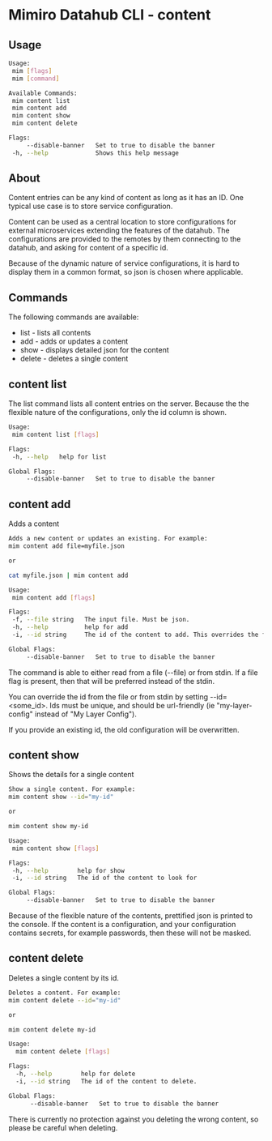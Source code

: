 # Mimiro Datahub CLI - content

## Usage

```bash
Usage:
 mim [flags]
 mim [command]

Available Commands:
 mim content list
 mim content add
 mim content show
 mim content delete

Flags:
     --disable-banner   Set to true to disable the banner
 -h, --help             Shows this help message
```

## About

Content entries can be any kind of content as long as it has an ID.
One typical use case is to store service configuration.

Content can be used as a central location to store configurations for
external microservices extending the features of the datahub.
The configurations are provided to the remotes by them
connecting to the datahub, and asking for content of a specific id.

Because of the dynamic nature of service configurations, it is hard to
display them in a common format, so json is chosen where applicable.

## Commands

The following commands are available:

 * list     - lists all contents
 * add      - adds or updates a content
 * show     - displays detailed json for the content
 * delete   - deletes a single content

## content list

 The list command lists all content entries on the server.
 Because the the flexible nature of the configurations, only the
 id column is shown.

 ```bash
Usage:
  mim content list [flags]

Flags:
  -h, --help   help for list

Global Flags:
      --disable-banner   Set to true to disable the banner

```
## content add

 Adds a content

 ```bash
Adds a new content or updates an existing. For example:
mim content add file=myfile.json

or

cat myfile.json | mim content add

Usage:
  mim content add [flags]

Flags:
  -f, --file string   The input file. Must be json.
  -h, --help          help for add
  -i, --id string     The id of the content to add. This overrides the file id.

Global Flags:
      --disable-banner   Set to true to disable the banner

```

 The command is able to either read from a file (--file) or from stdin. If a file flag
 is present, then that will be preferred instead of the stdin.

 You can override the id from the file or from stdin by setting --id=<some_id>. Ids must
 be unique, and should be url-friendly (ie "my-layer-config" instead of "My Layer Config").

 If you provide an existing id, the old configuration will be overwritten.


## content show

 Shows the details for a single content

 ```bash
Show a single content. For example:
mim content show --id="my-id"

or

mim content show my-id

Usage:
  mim content show [flags]

Flags:
  -h, --help        help for show
  -i, --id string   The id of the content to look for

Global Flags:
      --disable-banner   Set to true to disable the banner

```

 Because of the flexible nature of the contents, prettified json is printed to the console.
 If the content is a configuration, and your configuration contains secrets, for example passwords,
 then these will not be masked.

## content delete

Deletes a single content by its id.

```bash
Deletes a content. For example:
mim content delete --id="my-id"

or

mim content delete my-id

Usage:
  mim content delete [flags]

Flags:
  -h, --help        help for delete
  -i, --id string   The id of the content to delete.

Global Flags:
      --disable-banner   Set to true to disable the banner

```

 There is currently no protection against you deleting the wrong content, so please
 be careful when deleting.
